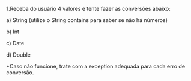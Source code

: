 1.Receba do usuário 4 valores e tente fazer as conversões abaixo:

a)  String (utilize o String contains para saber se não há números)

b)  Int

c) Date

d)  Double

*Caso não funcione, trate com a exception adequada para cada erro de conversão.